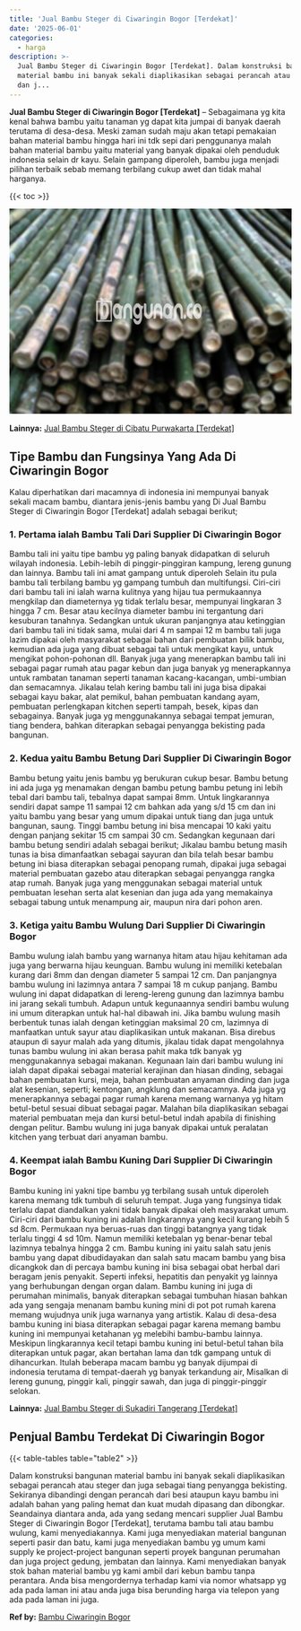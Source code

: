 ```yaml
---
title: 'Jual Bambu Steger di Ciwaringin Bogor [Terdekat]'
date: '2025-06-01'
categories:
  - harga
description: >-
  Jual Bambu Steger di Ciwaringin Bogor [Terdekat]. Dalam konstruksi bangunan
  material bambu ini banyak sekali diaplikasikan sebagai perancah atau steger
  dan j...
---
```


**Jual Bambu Steger di Ciwaringin Bogor \[Terdekat\]** – Sebagaimana yg kita kenal bahwa bambu yaitu tanaman yg dapat kita jumpai di banyak daerah terutama di desa-desa. Meski zaman sudah maju akan tetapi pemakaian bahan material bambu hingga hari ini tdk sepi dari penggunanya malah bahan material bambu yaitu material yang banyak dipakai oleh penduduk indonesia selain dr kayu. Selain gampang diperoleh, bambu juga menjadi pilihan terbaik sebab memang terbilang cukup awet dan tidak mahal harganya.

{{< toc >}}

![Jual Bambu Steger di Ciwaringin Bogor [Terdekat]](/images/jual-bambu-tali-01.png)

**Lainnya:** [Jual Bambu Steger di Cibatu Purwakarta \[Terdekat\]](https://bambu.bangunan.co/jual-bambu-steger-di-cibatu-purwakarta-terdekat/)

## Tipe Bambu dan Fungsinya Yang Ada Di Ciwaringin Bogor

Kalau diperhatikan dari macamnya di indonesia ini mempunyai banyak sekali macam bambu, diantara jenis-jenis bambu yang Di Jual Bambu Steger di Ciwaringin Bogor \[Terdekat\] adalah sebagai berikut;

### 1\. Pertama ialah Bambu Tali Dari Supplier Di Ciwaringin Bogor

Bambu tali ini yaitu tipe bambu yg paling banyak didapatkan di seluruh wilayah indonesia. Lebih-lebih di pinggir-pinggiran kampung, lereng gunung dan lainnya. Bambu tali ini amat gampang untuk diperoleh Selain itu pula bambu tali terbilang bambu yg gampang tumbuh dan multifungsi. Ciri-ciri dari bambu tali ini ialah warna kulitnya yang hijau tua permukaannya mengkilap dan diameternya yg tidak terlalu besar, mempunyai lingkaran 3 hingga 7 cm. Besar atau kecilnya diameter bambu ini tergantung dari kesuburan tanahnya. Sedangkan untuk ukuran panjangnya atau ketinggian dari bambu tali ini tidak sama, mulai dari 4 m sampai 12 m bambu tali juga lazim dipakai oleh masyarakat sebagai bahan dari pembuatan bilik bambu, kemudian ada juga yang dibuat sebagai tali untuk mengikat kayu, untuk mengikat pohon-pohonan dll. Banyak juga yang menerapkan bambu tali ini sebagai pagar rumah atau pagar kebun dan juga banyak yg menerapkannya untuk rambatan tanaman seperti tanaman kacang-kacangan, umbi-umbian dan semacamnya. Jikalau telah kering bambu tali ini juga bisa dipakai sebagai kayu bakar, alat pemikul, bahan pembuatan kandang ayam, pembuatan perlengkapan kitchen seperti tampah, besek, kipas dan sebagainya. Banyak juga yg menggunakannya sebagai tempat jemuran, tiang bendera, bahkan diterapkan sebagai penyangga bekisting pada bangunan.

### 2\. Kedua yaitu Bambu Betung Dari Supplier Di Ciwaringin Bogor

Bambu betung yaitu jenis bambu yg berukuran cukup besar. Bambu betung ini ada juga yg menamakan dengan bambu petung bambu petung ini lebih tebal dari bambu tali, tebalnya dapat sampai 8mm. Untuk lingkarannya sendiri dapat sampe 11 sampai 12 cm bahkan ada yang s/d 15 cm dan ini yaitu bambu yang besar yang umum dipakai untuk tiang dan juga untuk bangunan, saung. Tinggi bambu betung ini bisa mencapai 10 kaki yaitu dengan panjang sekitar 15 cm sampai 30 cm. Sedangkan kegunaan dari bambu betung sendiri adalah sebagai berikut; Jikalau bambu betung masih tunas ia bisa dimanfaatkan sebagai sayuran dan bila telah besar bambu betung ini biasa diterapkan sebagai penopang rumah, dipakai juga sebagai material pembuatan gazebo atau diterapkan sebagai penyangga rangka atap rumah. Banyak juga yang menggunakan sebagai material untuk pembuatan lesehan serta alat kesenian dan juga ada yang memakainya sebagai tabung untuk menampung air, maupun nira dari pohon aren.

### 3\. Ketiga yaitu Bambu Wulung Dari Supplier Di Ciwaringin Bogor

Bambu wulung ialah bambu yang warnanya hitam atau hijau kehitaman ada juga yang berwarna hijau keunguan. Bambu wulung ini memiliki ketebalan kurang dari 8mm dan dengan diameter 5 sampai 12 cm. Dan panjangnya bambu wulung ini lazimnya antara 7 sampai 18 m cukup panjang. Bambu wulung ini dapat didapatkan di lereng-lereng gunung dan lazimnya bambu ini jarang sekali tumbuh. Adapun untuk kegunaannya sendiri bambu wulung ini umum diterapkan untuk hal-hal dibawah ini. Jika bambu wulung masih berbentuk tunas ialah dengan ketinggian maksimal 20 cm, lazimnya di manfaatkan untuk sayur atau diaplikasikan untuk makanan. Bisa direbus ataupun di sayur malah ada yang ditumis, jikalau tidak dapat mengolahnya tunas bambu wulung ini akan berasa pahit maka tdk banyak yg menggunakannya sebagai makanan. Kegunaan lain dari bambu wulung ini ialah dapat dipakai sebagai material kerajinan dan hiasan dinding, sebagai bahan pembuatan kursi, meja, bahan pembuatan anyaman dinding dan juga alat kesenian, seperti; kentongan, angklung dan semacamnya. Ada juga yg menerapkannya sebagai pagar rumah karena memang warnanya yg hitam betul-betul sesuai dibuat sebagai pagar. Malahan bila diaplikasikan sebagai material pembuatan meja dan kursi betul-betul indah apabila di finishing dengan pelitur. Bambu wulung ini juga banyak dipakai untuk peralatan kitchen yang terbuat dari anyaman bambu.

### 4\. Keempat ialah Bambu Kuning Dari Supplier Di Ciwaringin Bogor

Bambu kuning ini yakni tipe bambu yg terbilang susah untuk diperoleh karena memang tdk tumbuh di seluruh tempat. Juga yang fungsinya tidak terlalu dapat diandalkan yakni tidak banyak dipakai oleh masyarakat umum. Ciri-ciri dari bambu kuning ini adalah lingkarannya yang kecil kurang lebih 5 sd 8cm. Permukaan nya beruas-ruas dan tinggi batangnya yang tidak terlalu tinggi 4 sd 10m. Namun memiliki ketebalan yg benar-benar tebal lazimnya tebalnya hingga 2 cm. Bambu kuning ini yaitu salah satu jenis bambu yang dapat dibudidayakan dan salah satu macam bambu yang bisa dicangkok dan di percaya bambu kuning ini bisa sebagai obat herbal dari beragam jenis penyakit. Seperti infeksi, hepatitis dan penyakit yg lainnya yang berhubungan dengan organ dalam. Bambu kuning ini juga di perumahan minimalis, banyak diterapkan sebagai tumbuhan hiasan bahkan ada yang sengaja menanam bambu kuning mini di pot pot rumah karena memang wujudnya unik juga warnanya yang artistik. Kalau di desa-desa bambu kuning ini biasa diterapkan sebagai pagar karena memang bambu kuning ini mempunyai ketahanan yg melebihi bambu-bambu lainnya. Meskipun lingkarannya kecil tetapi bambu kuning ini betul-betul tahan bila diterapkan untuk pagar, akan bertahan lama dan tdk gampang untuk di dihancurkan. Itulah beberapa macam bambu yg banyak dijumpai di indonesia terutama di tempat-daerah yg banyak terkandung air, Misalkan di lereng gunung, pinggir kali, pinggir sawah, dan juga di pinggir-pinggir selokan.

**Lainnya:** [Jual Bambu Steger di Sukadiri Tangerang \[Terdekat\]](https://bambu.bangunan.co/jual-bambu-steger-di-sukadiri-tangerang-terdekat/)

## Penjual Bambu Terdekat Di Ciwaringin Bogor

{{< table-tables table="table2" >}}

Dalam konstruksi bangunan material bambu ini banyak sekali diaplikasikan sebagai perancah atau steger dan juga sebagai tiang penyangga bekisting. Sekiranya dibandingi dengan perancah dari besi ataupun kayu bambu ini adalah bahan yang paling hemat dan kuat mudah dipasang dan dibongkar. Seandainya diantara anda, ada yang sedang mencari supplier Jual Bambu Steger di Ciwaringin Bogor \[Terdekat\], terutama bambu tali atau bambu wulung, kami menyediakannya. Kami juga menyediakan material bangunan seperti pasir dan batu, kami juga menyediakan bambu yg umum kami supply ke project-project bangunan seperti proyek bangunan perumahan dan juga project gedung, jembatan dan lainnya. Kami menyediakan banyak stok bahan material bambu yg kami ambil dari kebun bambu tanpa perantara. Anda bisa mengordernya terhadap kami via nomor whatsapp yg ada pada laman ini atau anda juga bisa berunding harga via telepon yang ada pada laman ini juga.

**Ref by:** [Bambu Ciwaringin Bogor](https://id.wikipedia.org/wiki/Bambu)
